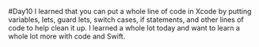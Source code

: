 #Day10
I learned that you can put a whole line of code in Xcode by putting variables, lets, guard lets, switch cases, if statements, and other lines of code to help clean it up. I learned a whole lot today and want to learn a whole lot more with code and Swift. 
